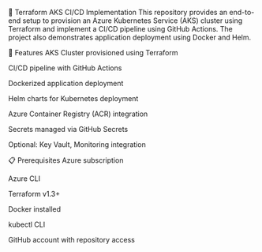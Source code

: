 🚀 Terraform AKS CI/CD Implementation
This repository provides an end-to-end setup to provision an Azure Kubernetes Service (AKS) cluster using Terraform and implement a CI/CD pipeline using GitHub Actions. The project also demonstrates application deployment using Docker and Helm.

🧱 Features
AKS Cluster provisioned using Terraform

CI/CD pipeline with GitHub Actions

Dockerized application deployment

Helm charts for Kubernetes deployment

Azure Container Registry (ACR) integration

Secrets managed via GitHub Secrets

Optional: Key Vault, Monitoring integration

📋 Prerequisites
Azure subscription

Azure CLI

Terraform v1.3+

Docker installed

kubectl CLI

GitHub account with repository access

